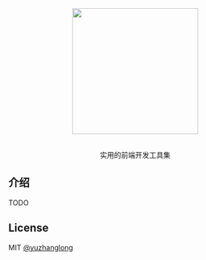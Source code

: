 <div align="center">
<a href="https://github.com/yuzhanglong/mf-lite">
  <img src="https://user-images.githubusercontent.com/56540811/136637365-b6ae7cb7-cca7-47f6-b5a9-8ec98cb83d67.png" width="250">
</a>
</div>

<br/>

<div align="center">

实用的前端开发工具集

</div>

## 介绍

TODO

## License

MIT [@yuzhanglong](https://github.com/yuzhanglong)
